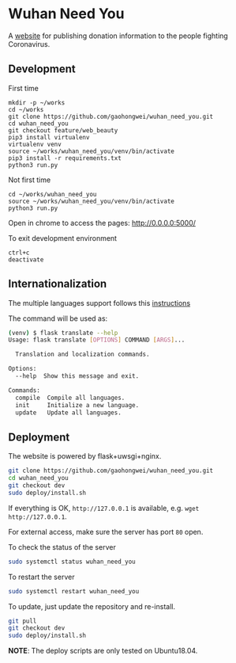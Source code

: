 # Wuhan Need You

A [website](http://wuhanuniversity.org/) for publishing donation information to the people fighting Coronavirus.

## Development

First time
```
mkdir -p ~/works
cd ~/works
git clone https://github.com/gaohongwei/wuhan_need_you.git
cd wuhan_need_you
git checkout feature/web_beauty
pip3 install virtualenv
virtualenv venv
source ~/works/wuhan_need_you/venv/bin/activate
pip3 install -r requirements.txt
python3 run.py
```

Not first time
```
cd ~/works/wuhan_need_you
source ~/works/wuhan_need_you/venv/bin/activate
python3 run.py
```

Open in chrome to access the pages: http://0.0.0.0:5000/

To exit development environment
```
ctrl+c
deactivate
```

## Internationalization

The multiple languages support follows this [instructions](https://blog.miguelgrinberg.com/post/the-flask-mega-tutorial-part-xiii-i18n-and-l10n)

The command will be used as:

```bash
(venv) $ flask translate --help
Usage: flask translate [OPTIONS] COMMAND [ARGS]...

  Translation and localization commands.

Options:
  --help  Show this message and exit.

Commands:
  compile  Compile all languages.
  init     Initialize a new language.
  update   Update all languages.
```

## Deployment

The website is powered by flask+uwsgi+nginx.

```bash
git clone https://github.com/gaohongwei/wuhan_need_you.git
cd wuhan_need_you
git checkout dev
sudo deploy/install.sh
```

If everything is OK, `http://127.0.0.1` is available, e.g. `wget http://127.0.0.1`.

For external access, make sure the server has port `80` open.

To check the status of the server
```bash
sudo systemctl status wuhan_need_you
```

To restart the server
```bash
sudo systemctl restart wuhan_need_you
```

To update, just update the repository and re-install.
```bash
git pull
git checkout dev
sudo deploy/install.sh
```

**NOTE**: The deploy scripts are only tested on Ubuntu18.04.


